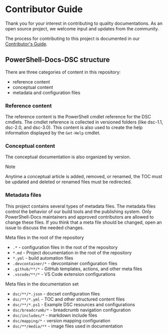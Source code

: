 # Contributor Guide

Thank you for your interest in contributing to quality documentations. As an open source project, we
welcome input and updates from the community.

The process for contributing to this project is documented in our
[Contributor's Guide](https://aka.ms/PSDocsContributor).

## PowerShell-Docs-DSC structure

There are three categories of content in this repository:

- reference content
- conceptual content
- metadata and configuration files

### Reference content

The reference content is the PowerShell cmdlet reference for the DSC cmdlets. The cmdlet reference
is collected in versioned folders (like dsc-1.1, dsc-2.0, and dsc-3.0). This content is also used to
create the help information displayed by the `Get-Help` cmdlet.

### Conceptual content

The conceptual documentation is also organized by version.

> [!NOTE]
> Anytime a conceptual article is added, removed, or renamed, the TOC must be updated and deleted or
> renamed files must be redirected.

### Metadata files

This project contains several types of metadata files. The metadata files control the behavior of
our build tools and the publishing system. Only PowerShell-Docs maintainers and approved
contributors are allowed to change these files. If you think that a meta file should be changed,
open an issue to discuss the needed changes.

Meta files in the root of the repository

- `.*` - configuration files in the root of the repository
- `*.md` - Project documentation in the root of the repository
- `*.yml` - build automation files
- `.devcontainer/*` - devcontainer configuration files
- `.github/**/*` - GitHub templates, actions, and other meta files
- `.vscode/**/*` - VS Code extension configurations

Meta files in the documentation set

- `dsc/**/*.json` - docset configuration files
- `dsc/**/*.yml` - TOC and other structured content files
- `dsc/**/*.ps1` - Example DSC resources and configurations
- `dsc/breadcrumb/*` - breadcrumb navigation configuration
- `dsc/includes/*` - markdown include files
- `dsc/mapping/*` - version mapping configuration
- `dsc/**/media/**` - image files used in documentation
